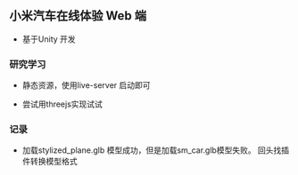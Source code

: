 ## 小米汽车在线体验 Web 端

- 基于Unity 开发

### 研究学习

- 静态资源，使用live-server 启动即可

- 尝试用threejs实现试试

### 记录

- 加载stylized_plane.glb 模型成功，但是加载sm_car.glb模型失败。
  回头找插件转换模型格式
